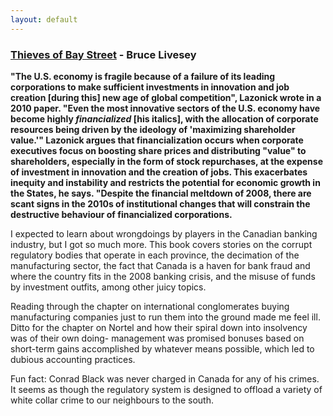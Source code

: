 ```yaml
---
layout: default
---
```


### [Thieves of Bay Street](http://thievesofbaystreet.ca) - Bruce Livesey

**"The U.S. economy is fragile because of a failure of its leading corporations to make sufficient investments in innovation and job creation [during this] new age of global competition", Lazonick wrote in a 2010 paper. "Even the most innovative sectors of the U.S. economy have become highly _financialized_ [his italics], with the allocation of corporate resources being driven by the ideology of 'maximizing shareholder value.'" Lazonick argues that financialization occurs when corporate executives focus on boosting share prices and distributing "value" to shareholders, especially in the form of stock repurchases, at the expense of investment in innovation and the creation of jobs. This exacerbates inequity and instability and restricts the potential for economic growth in the States, he says. "Despite the financial meltdown of 2008, there are scant signs in the 2010s of institutional changes that will constrain the destructive behaviour of financialized corporations.**

I expected to learn about wrongdoings by players in the Canadian banking industry, but I got so much more. This book covers stories on the corrupt regulatory bodies that operate in each province, the  decimation of the manufacturing sector, the fact that Canada is a haven for bank fraud and where the country fits in the 2008 banking crisis, and the misuse of funds by investment outfits, among other juicy topics. 

Reading through the chapter on international conglomerates buying manufacturing companies just to run them into the ground made me feel ill. Ditto for the chapter on Nortel and how their spiral down into insolvency was of their own doing- management was promised bonuses based on short-term gains accomplished by whatever means possible, which led to dubious accounting practices.

Fun fact: Conrad Black was never charged in Canada for any of his crimes. It seems as though the regulatory system is designed to offload a variety of white collar crime to our neighbours to the south.






